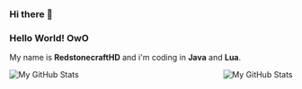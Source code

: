 ### Hi there 👋

### Hello World!  OwO
My name is **RedstonecraftHD** and i'm coding in **Java** and **Lua**.

<img align="left" alt="My GitHub Stats" src="https://github-readme-stats.vercel.app/api/top-langs/?username=redstonecrafthd&show_icons=true&hide_border=true3" />
    <img align="right" alt="My GitHub Stats" src="https://github-readme-stats.vercel.app/api?username=redstonecrafthd&show_icons=true&hide_border=true" />

<!--
**RedstonecraftHD/RedstonecraftHD** is a ✨ _special_ ✨ repository because its `README.md` (this file) appears on your GitHub profile.

Here are some ideas to get you started:

- 🔭 I’m currently working on ...
- 🌱 I’m currently learning ...
- 👯 I’m looking to collaborate on ...
- 🤔 I’m looking for help with ...
- 💬 Ask me about ...
- 📫 How to reach me: ...
- 😄 Pronouns: ...
- ⚡ Fun fact: ...
-->
